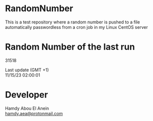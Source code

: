 # RandomNumber    
This is a test repository where a random number is pushed to a file automatically passwordless from a cron job in my Linux CentOS server    
# Random Number of the last run   
31518
      
Last update (GMT +1)    
11/15/23 02:00:01
# Developer    
Hamdy Abou El Anein   
hamdy.aea@protonmail.com
